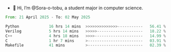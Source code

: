 - 👋 Hi, I’m @Sora-o-tobu, a student major in computer science.

<!--START_SECTION:waka-->

```rust
From: 21 April 2025 - To: 02 May 2025

Python             16 hrs 14 mins  >>>>>>>>>>>>>>-----------   56.41 %
Verilog            5 hrs 14 mins   >>>>>--------------------   18.22 %
C++                4 hrs 18 mins   >>>>---------------------   14.99 %
C                  1 hr 7 mins     >------------------------   03.91 %
Makefile           41 mins         >------------------------   02.39 %
```

<!--END_SECTION:waka-->

<!---
<img align='center' src='https://raw.githubusercontent.com/Sora-o-tobu/Sora-o-tobu/main/OneLastSora.png' width='410px'>
--->
<!---
Sora-o-tobu/Sora-o-tobu is a ✨ special ✨ repository because its `README.md` (this file) appears on your GitHub profile.
You can click the Preview link to take a look at your changes.
--->
